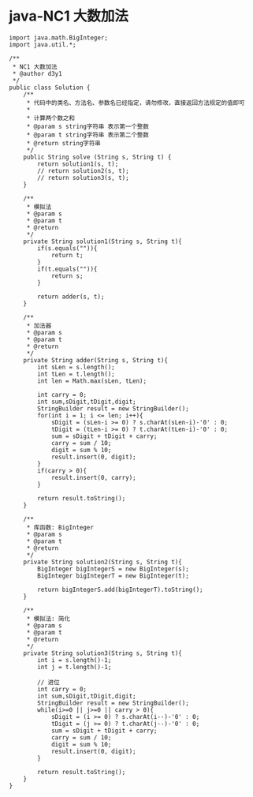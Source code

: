 # java-NC1 大数加法


    import java.math.BigInteger;
    import java.util.*;
    
    /**
     * NC1 大数加法
     * @author d3y1
     */
    public class Solution {
        /**
         * 代码中的类名、方法名、参数名已经指定，请勿修改，直接返回方法规定的值即可
         *
         * 计算两个数之和
         * @param s string字符串 表示第一个整数
         * @param t string字符串 表示第二个整数
         * @return string字符串
         */
        public String solve (String s, String t) {
            return solution1(s, t);
            // return solution2(s, t);
            // return solution3(s, t);
        }
    
        /**
         * 模拟法
         * @param s
         * @param t
         * @return
         */
        private String solution1(String s, String t){
            if(s.equals("")){
                return t;
            }
            if(t.equals("")){
                return s;
            }
    
            return adder(s, t);
        }
    
        /**
         * 加法器
         * @param s
         * @param t
         * @return
         */
        private String adder(String s, String t){
            int sLen = s.length();
            int tLen = t.length();
            int len = Math.max(sLen, tLen);
    
            int carry = 0;
            int sum,sDigit,tDigit,digit;
            StringBuilder result = new StringBuilder();
            for(int i = 1; i <= len; i++){
                sDigit = (sLen-i >= 0) ? s.charAt(sLen-i)-'0' : 0;
                tDigit = (tLen-i >= 0) ? t.charAt(tLen-i)-'0' : 0;
                sum = sDigit + tDigit + carry;
                carry = sum / 10;
                digit = sum % 10;
                result.insert(0, digit);
            }
            if(carry > 0){
                result.insert(0, carry);
            }
    
            return result.toString();
        }
    
        /**
         * 库函数: BigInteger
         * @param s
         * @param t
         * @return
         */
        private String solution2(String s, String t){
            BigInteger bigIntegerS = new BigInteger(s);
            BigInteger bigIntegerT = new BigInteger(t);
    
            return bigIntegerS.add(bigIntegerT).toString();
        }
    
        /**
         * 模拟法: 简化
         * @param s
         * @param t
         * @return
         */
        private String solution3(String s, String t){
            int i = s.length()-1;
            int j = t.length()-1;
    
            // 进位
            int carry = 0;
            int sum,sDigit,tDigit,digit;
            StringBuilder result = new StringBuilder();
            while(i>=0 || j>=0 || carry > 0){
                sDigit = (i >= 0) ? s.charAt(i--)-'0' : 0;
                tDigit = (j >= 0) ? t.charAt(j--)-'0' : 0;
                sum = sDigit + tDigit + carry;
                carry = sum / 10;
                digit = sum % 10;
                result.insert(0, digit);
            }
            
            return result.toString();
        }
    }

  

